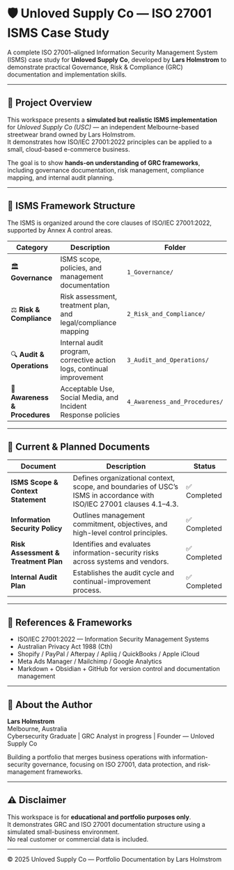 # 🛡️ Unloved Supply Co — ISO 27001 ISMS Case Study

A complete ISO 27001–aligned Information Security Management System (ISMS) case study for **Unloved Supply Co**, developed by **Lars Holmstrom** to demonstrate practical Governance, Risk & Compliance (GRC) documentation and implementation skills.

---

## 📘 Project Overview

This workspace presents a **simulated but realistic ISMS implementation** for *Unloved Supply Co (USC)* — an independent Melbourne-based streetwear brand owned by Lars Holmstrom.  
It demonstrates how ISO/IEC 27001:2022 principles can be applied to a small, cloud-based e-commerce business.

The goal is to show **hands-on understanding of GRC frameworks**, including governance documentation, risk management, compliance mapping, and internal audit planning.

---

## 🧩 ISMS Framework Structure

The ISMS is organized around the core clauses of ISO/IEC 27001:2022, supported by Annex A control areas.

| Category | Description | Folder |
|-----------|--------------|--------|
| 🏛️ **Governance** | ISMS scope, policies, and management documentation | `1_Governance/` |
| ⚖️ **Risk & Compliance** | Risk assessment, treatment plan, and legal/compliance mapping | `2_Risk_and_Compliance/` |
| 🔍 **Audit & Operations** | Internal audit program, corrective action logs, continual improvement | `3_Audit_and_Operations/` |
| 👥 **Awareness & Procedures** | Acceptable Use, Social Media, and Incident Response policies | `4_Awareness_and_Procedures/` |

---

## 📄 Current & Planned Documents

| Document                             | Description                                                                                                           | Status      |
| ------------------------------------ | --------------------------------------------------------------------------------------------------------------------- | ----------- |
| **ISMS Scope & Context Statement**   | Defines organizational context, scope, and boundaries of USC’s ISMS in accordance with ISO/IEC 27001 clauses 4.1–4.3. | ✅ Completed |
| **Information Security Policy**      | Outlines management commitment, objectives, and high-level control principles.                                        | ✅ Completed |
| **Risk Assessment & Treatment Plan** | Identifies and evaluates information-security risks across systems and vendors.                                       | ✅ Completed |
| **Internal Audit Plan**              | Establishes the audit cycle and continual-improvement process.                                                        | ✅ Completed |

---

## 🧠 References & Frameworks

- ISO/IEC 27001:2022 — Information Security Management Systems  
- Australian Privacy Act 1988 (Cth)  
- Shopify / PayPal / Afterpay / Apliiq / QuickBooks / Apple iCloud  
- Meta Ads Manager / Mailchimp / Google Analytics  
- Markdown + Obsidian + GitHub for version control and documentation management

---

## 👤 About the Author

**Lars Holmstrom**  
Melbourne, Australia  
Cybersecurity Graduate | GRC Analyst in progress | Founder — Unloved Supply Co  

Building a portfolio that merges business operations with information-security governance, focusing on ISO 27001, data protection, and risk-management frameworks.

---

## ⚠️ Disclaimer

This workspace is for **educational and portfolio purposes only**.  
It demonstrates GRC and ISO 27001 documentation structure using a simulated small-business environment.  
No real customer or commercial data is included.

---

© 2025 Unloved Supply Co — Portfolio Documentation by Lars Holmstrom
